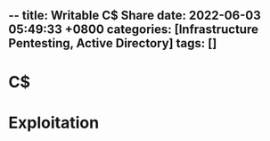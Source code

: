--
title: Writable C$ Share
date: 2022-06-03 05:49:33 +0800
categories: [Infrastructure Pentesting, Active Directory]
tags: []  
---

# C$

# Exploitation
